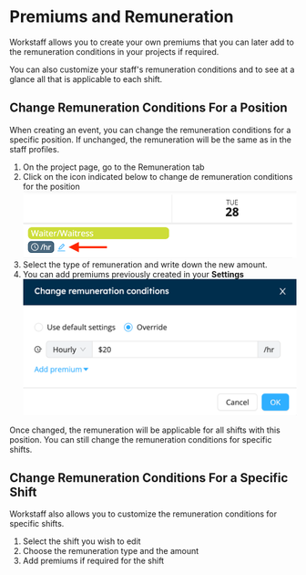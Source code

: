 

# Premiums and Remuneration

Workstaff allows you to create your own premiums that you can later add to the remuneration conditions in your projects if required.

You can also customize your staff's remuneration conditions and to see at a glance all that is applicable to each shift.

## Change Remuneration Conditions For a Position
When creating an event, you can change the remuneration conditions for a specific position. If unchanged, the remuneration will be the same as in the staff profiles.
1. On the project page, go to the Remuneration tab
2. Click on the icon indicated below to change de remuneration conditions for the position
   ![position_remuneration.png](Images/position_remuneration.png)
3. Select the type of remuneration and write down the new amount. 
4. You can add premiums previously created in your **Settings**
   ![img_1.png](Images/img_1.png)

Once changed, the remuneration will be applicable for all shifts with this position. You can still change the remuneration conditions for specific shifts. 

## Change Remuneration Conditions For a Specific Shift
Workstaff also allows you to customize the remuneration conditions for specific shifts.

1. Select the shift you wish to edit
2. Choose the remuneration type and the amount
3. Add premiums if required for the shift
